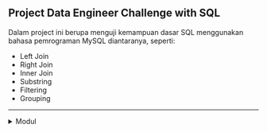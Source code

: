 ## Project Data Engineer Challenge with SQL

Dalam project ini berupa menguji kemampuan dasar SQL menggunakan bahasa pemrograman MySQL diantaranya, seperti:

- Left Join
- Right Join
- Inner Join
- Substring
- Filtering
- Grouping
---

<details><summary>Modul</summary>

- [[📂](https://github.com/azwarerizal/own-project/tree/master/SQL/Data%20Engineer%20Challenge%20with%20SQL/Data)]
[[🔍](https://academy.dqlab.id/main/projectcode/99/195/956?pr=0)] [[📃](https://academy.dqlab.id/certificate/pdf/DQLABSQLTSWUWCOK)] Project Data Engineer Challenge with SQL

</details>
